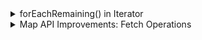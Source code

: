 <details>
<summary>forEachRemaining() in Iterator</summary>

Explains the `forEachRemaining()` method, which was introduced in the iterator class in Java 8.

`Iterator` is an interface available in the `Collections` framework in `java.util package`. It is used to iterate a collection of objects. This interface has four methods, as shown in the below image. Before Java 8, the `forEachRemaining()` method did not exist.

![03.png](img/01.png)

Below is a simple program to iterate a list using iterator before Java 8.

```java
import java.util.ArrayList;
import java.util.Iterator;
import java.util.List;

public class IteratorDemo {
    public static void main(String[] args) {
        List<String> fruits = new ArrayList<>();
        fruits.add("Apple");
        fruits.add("Banana");
        fruits.add("Grapes");
        fruits.add("Orange");
        
        Iterator<String> iterator = fruits.iterator();

        while (iterator.hasNext()) {
            System.out.println(iterator.next());
        }
    }
}
```

#### Output

```
Apple
Banana
Grapes
Orange
```

The above example requires a `while` loop in order to iterate through the input list via an `Iterator`. To avoid this, the `forEachRemaining()` method was introduced in Java 8. This method takes in a `Consumer` instance as a parameter.

The `Consumer` interface section mentioned that the `Consumer` interface takes in a parameter and does not return anything. This is what we require for our iterator. Below is the same example shown above, but this time we are using the `forEachRemaining()` method.

```java
import java.util.ArrayList;
import java.util.Iterator;
import java.util.List;

public class IteratorDemo {
    public static void main(String[] args) {
        List<String> fruits = new ArrayList<>();
        fruits.add("Apple");
        fruits.add("Banana");
        fruits.add("Grapes");
        fruits.add("Orange");

        Iterator<String> iterator = fruits.iterator();

        iterator.forEachRemaining((fruit) -> System.out.println(fruit));
    }
}
```

#### Output

```
Apple
Banana
Grapes
Orange
```

The main purpose of introducing the `forEachRemaining()` method was to make the iteration code more concise and readable.

---

The next section discusses improvements in the `Map` API.

</details>


<details>
<summary>Map API Improvements: Fetch Operations</summary>

Explains the new methods added in the `Map` API for fetch operations.

The following topics are covered:
- `getOrDefault()`
- `putIfAbsent()`
- `compute()`, `computeIfAbsent()`, and `computeIfPresent()`

If you have used `Map` then you must have faced a challenge where you needed to update the value of a key in the `Map`. Now, before updating, you must first check if the value is present in the `Map`, get the current value, update it, and again put the value in the `Map`. This is quite a cumbersome process, and it involves using lots of `if`/`else` statements. This kind of code is difficult to understand and fix if any issues occur.

Thankfully, Java 8 has introduced some new methods in the `Map` interface to make our lives easier. In this lesson, we will discuss some of those new methods.

### 1. `getOrDefault()`

This method is a lifesaver if you need to update a certain key in the `Map`. The `getOrDefault()` method either returns the value of the key, or it returns the default value if the key is not present.

```java
import java.util.HashMap;
import java.util.Map;

public class MapUpgrades {
    public static void main(String[] args) {
        Map<String, Integer> fruits = new HashMap<>();
        fruits.put("apple", 20);
    
        // We need to add 20 bananas in map.
        // Below line will throw NullPointerException if banana is already not present in the map.
        
        // fruits.put("banana", fruits.get("banana") + 20); 
    
        // This is the correct way to update map value before Java 8.
        if (fruits.containsKey("banana")) {
            fruits.put("banana", fruits.get("banana") + 20);
        } else {
            fruits.put("banana", 20);
        }

        System.out.println(fruits);
    }
}
```

#### Output

```
{banana=20, apple=20}
```

Below is the same example using the `getOrDefault()` method. Now we don't need the `if`/`else` checks to update a value in the `Map`.

```java
import java.util.HashMap;
import java.util.Map;

public class MapUpgrades {
    public static void main(String[] args) {
        Map<String, Integer> fruits = new HashMap<>();
        fruits.put("apple", 20);
        fruits.put("banana", fruits.getOrDefault("banana", 0) + 20);
        System.out.println(fruits);
    }
}
```

#### Output

```
{banana=20, apple=20}
```

### 2. `putIfAbsent()`

You might be aware that the `put()` method in `Map` either inserts a key-value pair in the `Map` or updates the value if the key is already present. Now, what if you don't want to update the value in the `Map`. You want to insert a key-value pair only if it is not present in the `Map`.

This can be achieved by the `putIfAbsent()` method. This method inserts a key and value in the `Map` only if it is not present. Let's look at how it works in the example below.

```java
import java.util.HashMap;
import java.util.Map;

public class MapUpgrades {
    public static void main(String[] args){
        Map<String , Integer> fruits = new HashMap<>();
        fruits.put("apple", 20);
        System.out.println(fruits.get("apple"));
        fruits.putIfAbsent("apple", 30);
        System.out.println(fruits.get("apple"));
    }
}
```

#### Output

```
20
20
```

### 3. `compute()`, `computeIfAbsent()`, and `computeIfPresent()`

The `compute()` method computes a new mapping given the key and its existing value. This method returns the computed value. If the key is not present in the map, then an exception is thrown.

```java
import java.util.HashMap;
import java.util.Map;

public class ComputeExample {
    public static void main(String[] args) {
        Map<String, Integer> fruits = new HashMap<>();
        fruits.put("apple", 20);
    
        int val = fruits.compute("apple", (k, v) -> v + 10);
    
        System.out.println(val);
        // Below line will throw Null Pointer Exception.
        // val = fruits.compute("banana", (k, v) -> v + 10);
    }
}
```

### Output

```
30
```

The `computeIfAbsent()` method returns:
- The original value if the key is already present in the map.
- The computed value if the key is not present in the map.

This method takes a key and a Function as a parameters.

```java
import java.util.HashMap;
import java.util.Map;

public class ComputeIfAbsentExample {
    public static void main(String[] args) {
        Map<String, Integer> fruits = new HashMap<>();
        fruits.put("apple", 20);
    
        int val = fruits.computeIfAbsent("apple", v ->  10);
        System.out.println(val);
        
        val = fruits.computeIfAbsent("banana", v ->  10);
        System.out.println(val);
    }
}
```

#### Output

```
20
10
```

The `computeIfPresent()` method returns:
- A `null` value if the key is not present in the map.
- The computed value if the key is present in the map.

This method takes a key and a `BiFunction` as parameters.

```java
import java.util.HashMap;
import java.util.Map;

public class ComputeIfPresentExample {
    public static void main(String[] args) {
        Map<String, Integer> fruits = new HashMap<>();
        fruits.put("apple", 20);
    
        Integer val = fruits.computeIfPresent("apple", (k, v) -> v + 10);
        System.out.println(val);
        
        val = fruits.computeIfPresent("banana", (k, v) -> v + 10);
        System.out.println(val);
    }
}
```

#### Output

```
30
null
```

---

The next section discusses more improvements done to the `Map` interface.

</details>